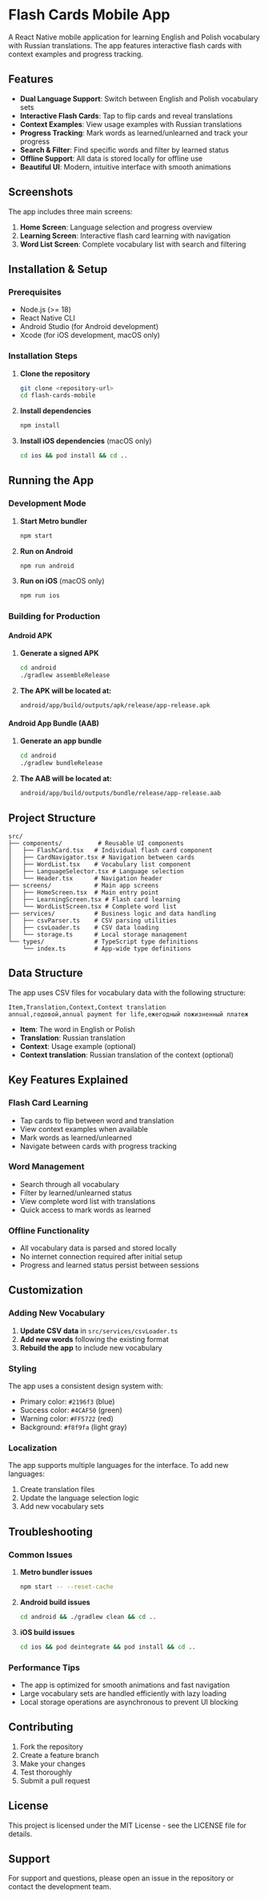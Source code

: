 # Flash Cards Mobile App

A React Native mobile application for learning English and Polish vocabulary with Russian translations. The app features interactive flash cards with context examples and progress tracking.

## Features

- **Dual Language Support**: Switch between English and Polish vocabulary sets
- **Interactive Flash Cards**: Tap to flip cards and reveal translations
- **Context Examples**: View usage examples with Russian translations
- **Progress Tracking**: Mark words as learned/unlearned and track your progress
- **Search & Filter**: Find specific words and filter by learned status
- **Offline Support**: All data is stored locally for offline use
- **Beautiful UI**: Modern, intuitive interface with smooth animations

## Screenshots

The app includes three main screens:
1. **Home Screen**: Language selection and progress overview
2. **Learning Screen**: Interactive flash card learning with navigation
3. **Word List Screen**: Complete vocabulary list with search and filtering

## Installation & Setup

### Prerequisites

- Node.js (>= 18)
- React Native CLI
- Android Studio (for Android development)
- Xcode (for iOS development, macOS only)

### Installation Steps

1. **Clone the repository**
   ```bash
   git clone <repository-url>
   cd flash-cards-mobile
   ```

2. **Install dependencies**
   ```bash
   npm install
   ```

3. **Install iOS dependencies** (macOS only)
   ```bash
   cd ios && pod install && cd ..
   ```

## Running the App

### Development Mode

1. **Start Metro bundler**
   ```bash
   npm start
   ```

2. **Run on Android**
   ```bash
   npm run android
   ```

3. **Run on iOS** (macOS only)
   ```bash
   npm run ios
   ```

### Building for Production

#### Android APK

1. **Generate a signed APK**
   ```bash
   cd android
   ./gradlew assembleRelease
   ```

2. **The APK will be located at:**
   ```
   android/app/build/outputs/apk/release/app-release.apk
   ```

#### Android App Bundle (AAB)

1. **Generate an app bundle**
   ```bash
   cd android
   ./gradlew bundleRelease
   ```

2. **The AAB will be located at:**
   ```
   android/app/build/outputs/bundle/release/app-release.aab
   ```

## Project Structure

```
src/
├── components/          # Reusable UI components
│   ├── FlashCard.tsx   # Individual flash card component
│   ├── CardNavigator.tsx # Navigation between cards
│   ├── WordList.tsx    # Vocabulary list component
│   ├── LanguageSelector.tsx # Language selection
│   └── Header.tsx      # Navigation header
├── screens/            # Main app screens
│   ├── HomeScreen.tsx  # Main entry point
│   ├── LearningScreen.tsx # Flash card learning
│   └── WordListScreen.tsx # Complete word list
├── services/           # Business logic and data handling
│   ├── csvParser.ts    # CSV parsing utilities
│   ├── csvLoader.ts    # CSV data loading
│   └── storage.ts      # Local storage management
└── types/              # TypeScript type definitions
    └── index.ts        # App-wide type definitions
```

## Data Structure

The app uses CSV files for vocabulary data with the following structure:

```csv
Item,Translation,Context,Context translation
annual,годовой,annual payment for life,ежегодный пожизненный платеж
```

- **Item**: The word in English or Polish
- **Translation**: Russian translation
- **Context**: Usage example (optional)
- **Context translation**: Russian translation of the context (optional)

## Key Features Explained

### Flash Card Learning
- Tap cards to flip between word and translation
- View context examples when available
- Mark words as learned/unlearned
- Navigate between cards with progress tracking

### Word Management
- Search through all vocabulary
- Filter by learned/unlearned status
- View complete word list with translations
- Quick access to mark words as learned

### Offline Functionality
- All vocabulary data is parsed and stored locally
- No internet connection required after initial setup
- Progress and learned status persist between sessions

## Customization

### Adding New Vocabulary

1. **Update CSV data** in `src/services/csvLoader.ts`
2. **Add new words** following the existing format
3. **Rebuild the app** to include new vocabulary

### Styling

The app uses a consistent design system with:
- Primary color: `#2196f3` (blue)
- Success color: `#4CAF50` (green)
- Warning color: `#FF5722` (red)
- Background: `#f8f9fa` (light gray)

### Localization

The app supports multiple languages for the interface. To add new languages:
1. Create translation files
2. Update the language selection logic
3. Add new vocabulary sets

## Troubleshooting

### Common Issues

1. **Metro bundler issues**
   ```bash
   npm start -- --reset-cache
   ```

2. **Android build issues**
   ```bash
   cd android && ./gradlew clean && cd ..
   ```

3. **iOS build issues**
   ```bash
   cd ios && pod deintegrate && pod install && cd ..
   ```

### Performance Tips

- The app is optimized for smooth animations and fast navigation
- Large vocabulary sets are handled efficiently with lazy loading
- Local storage operations are asynchronous to prevent UI blocking

## Contributing

1. Fork the repository
2. Create a feature branch
3. Make your changes
4. Test thoroughly
5. Submit a pull request

## License

This project is licensed under the MIT License - see the LICENSE file for details.

## Support

For support and questions, please open an issue in the repository or contact the development team.
